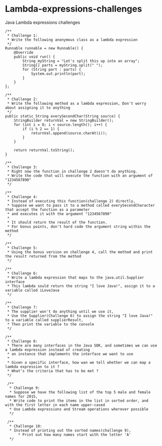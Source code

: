 # Lambda-expressions-challenges

Java Lambda expressions challenges

	/**
	 * Challenge 1:
	 * Write the following anonymous class as a lambda expression
	 */
	Runnable runnable = new Runnable() {
		@Override
		public void run() {
			String myString = "Let's split this up into an array";
			String[] parts = myString.split(" ");
			for (String part : parts) {
				System.out.println(part);
			}
		}
	};
  
	/**
	 * Challenge 2:
	 * Write the following method as a lambda expression, Don't worry about assigning it to anything
	 */
   	public static String everySecondChar(String source) {
		StringBuilder returnVal = new StringBuilder();
		for (int i = 0; i < source.length(); i++) {
			if (i % 2 == 1) {
				returnVal.append(source.charAt(i));
			}
		}
		
		return returnVal.toString();
	}
  
	/**
	 * Challenge 3:
	 * Right now the function in challenge 2 doesn't do anything.
	 * Write the code that will execute the function with an argument of "1234567890"
	 */  
   
	/**
	 * Challenge 4:
	 * Instead of executing this function(challenge 2) directly,
	 * Suppose we want to pass it to a method called everySecondCharacter that accept the function as a parameter
	 * and executes it with the argument "1234567890"
	 * 
	 * It should return the result of the function.
	 * For bonus points, don't hard code the argument string within the method
	 */
 
	/**
	 * Challenge 5:
	 * Using the bonus version on challenge 4, call the method and print the result returned from the method
	 */
   
	/**
	 * Challenge 6:
	 * Write a lambda expression that maps to the java.util.Supplier interface
	 * This lambda sould return the string "I love Java!", assign it to a variable called iLoveJava
	 */
   
	/**
	 * Challenge 7:
	 * The supplier won't do anything until we use it,
	 * Use the Supplier(Challenge 6) to assign the string "I love Java!" to a variable called supplierResult,
	 * Then print the variable to the console
	 */
   
	/**
	 * Challenge 8:
	 * There are many interfaces in the Java SDK, and sometimes we can use a lambda expression instead of creating
	 * an instance that implements the interface we want to use
	 * 
	 * Given a specific interface, how wan we tell whether we can map a lambda expression to it ?
	 * What's the criteria that has to be met ?
	 */
   
	 /**
	  * Challenge 9:
	  * Suppose we have the following list of the top 5 male and female names for 2015,
	  * Write code to print the items in the list in sorted order, and with the first letter in each name upper-cased
	  * Use Lambda expressions and Stream operations wherever possible
	  */
    
	 /**
	  * Challenge 10:
	  * Instead of printing out the sorted names(challenge 9),
          * Print out how many names start with the letter 'A'
	  */    
